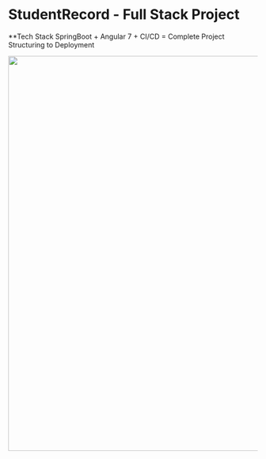 # StudentRecord - Full Stack Project

**Tech Stack
SpringBoot + Angular 7 + CI/CD = Complete Project Structuring to Deployment


<p align="center">
<img width="800px"  src="https://imgur.com/rS5hwjl">
</p>
